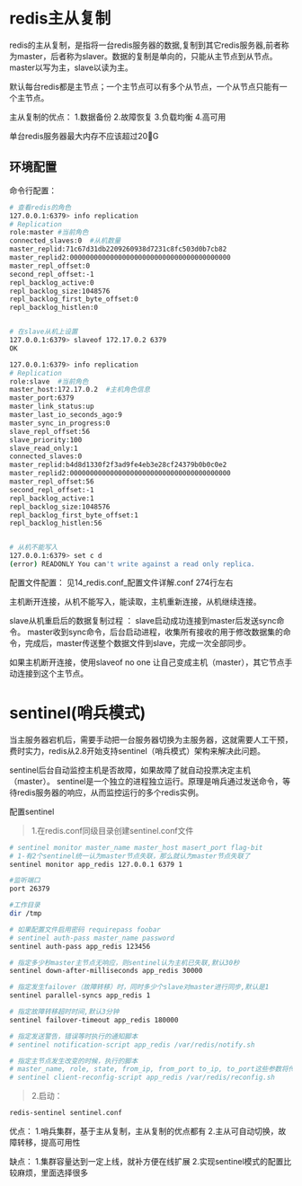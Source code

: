 # redis主从复制

redis的主从复制，是指将一台redis服务器的数据,复制到其它redis服务器,前者称为master，后者称为slaver。数据的复制是单向的，只能从主节点到从节点。master以写为主，slave以读为主。

默认每台redis都是主节点；一个主节点可以有多个从节点，一个从节点只能有一个主节点。

主从复制的优点：
  1.数据备份
  2.故障恢复
  3.负载均衡
  4.高可用

单台redis服务器最大内存不应该超过20G


## 环境配置

命令行配置：

```bash
# 查看redis的角色
127.0.0.1:6379> info replication
# Replication
role:master #当前角色
connected_slaves:0  #从机数量
master_replid:71c67d31db2209260938d7231c8fc503d0b7cb82
master_replid2:0000000000000000000000000000000000000000
master_repl_offset:0
second_repl_offset:-1
repl_backlog_active:0
repl_backlog_size:1048576
repl_backlog_first_byte_offset:0
repl_backlog_histlen:0


# 在slave从机上设置
127.0.0.1:6379> slaveof 172.17.0.2 6379
OK

127.0.0.1:6379> info replication
# Replication
role:slave  #当前角色
master_host:172.17.0.2  #主机角色信息
master_port:6379
master_link_status:up
master_last_io_seconds_ago:9
master_sync_in_progress:0
slave_repl_offset:56
slave_priority:100
slave_read_only:1
connected_slaves:0
master_replid:b4d8d1330f2f3ad9fe4eb3e28cf24379b0b0c0e2
master_replid2:0000000000000000000000000000000000000000
master_repl_offset:56
second_repl_offset:-1
repl_backlog_active:1
repl_backlog_size:1048576
repl_backlog_first_byte_offset:1
repl_backlog_histlen:56


# 从机不能写入
127.0.0.1:6379> set c d
(error) READONLY You can't write against a read only replica.


```


配置文件配置：
  见14_redis.conf_配置文件详解.conf 274行左右



主机断开连接，从机不能写入，能读取，主机重新连接，从机继续连接。

slave从机重启后的数据复制过程 ：
  slave启动成功连接到master后发送sync命令。
  master收到sync命令，后台启动进程，收集所有接收的用于修改数据集的命令，完成后，master传送整个数据文件到slave，完成一次全部同步。


如果主机断开连接，使用slaveof no one 让自己变成主机（master），其它节点手动连接到这个主节点。


# sentinel(哨兵模式)

当主服务器宕机后，需要手动把一台服务器切换为主服务器，这就需要人工干预，费时实力，redis从2.8开始支持sentinel（哨兵模式）架构来解决此问题。

sentinel后台自动监控主机是否故障，如果故障了就自动投票决定主机（master）。
sentinel是一个独立的进程独立运行。原理是哨兵通过发送命令，等待redis服务器的响应，从而监控运行的多个redis实例。


配置sentinel

> 1.在redis.conf同级目录创建sentinel.conf文件
```bash
# sentinel monitor master_name master_host masert_port flag-bit
# 1-有2个sentinel统一认为master节点失联，那么就认为master节点失联了
sentinel monitor app_redis 127.0.0.1 6379 1

#监听端口
port 26379

#工作目录
dir /tmp

# 如果配置文件启用密码 requirepass foobar
# sentinel auth-pass master_name password
sentinel auth-pass app_redis 123456

# 指定多少秒master主节点无响应，则sentinel认为主机已失联,默认30秒
sentinel down-after-milliseconds app_redis 30000

# 指定发生failover（故障转移）时，同时多少个slave对master进行同步,默认是1
sentinel parallel-syncs app_redis 1

# 指定故障转移超时时间,默认3分钟
sentinel failover-timeout app_redis 180000

# 指定发送警告，错误等时执行的通知脚本
# sentinel notification-script app_redis /var/redis/notify.sh

# 指定主节点发生改变的时候，执行的脚本
# master_name, role, state, from_ip, from_port to_ip, to_port这些参数将传递给reconfig.sh脚本
# sentinel client-reconfig-script app_redis /var/redis/reconfig.sh

```

> 2.启动：
```bash
redis-sentinel sentinel.conf
```

优点：
1.哨兵集群，基于主从复制，主从复制的优点都有
2.主从可自动切换，故障转移，提高可用性

缺点：
1.集群容量达到一定上线，就补方便在线扩展
2.实现sentinel模式的配置比较麻烦，里面选择很多


